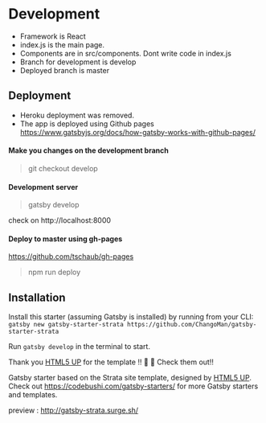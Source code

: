 
# Development

* Framework is React
* index.js is the main page. 
* Components are in src/components. Dont write code in index.js
* Branch for development is develop
* Deployed branch is master


## Deployment
* Heroku deployment was removed.
* The app is deployed using Github pages
 https://www.gatsbyjs.org/docs/how-gatsby-works-with-github-pages/

#### Make you changes on the development branch

> git checkout develop

####  Development server

> gatsby develop

check on http://localhost:8000

####  Deploy to master using gh-pages
https://github.com/tschaub/gh-pages

> npm run deploy










## Installation

Install this starter (assuming Gatsby is installed) by running from your CLI:
`gatsby new gatsby-starter-strata https://github.com/ChangoMan/gatsby-starter-strata`

Run `gatsby develop` in the terminal to start.


Thank you [HTML5 UP](https://html5up.net/strata) for the template !! :handshake:	:clap:
Check them out!!

Gatsby starter based on the Strata site template, designed by [HTML5 UP](https://html5up.net/strata). Check out https://codebushi.com/gatsby-starters/ for more Gatsby starters and templates.

preview : http://gatsby-strata.surge.sh/

